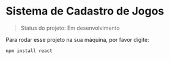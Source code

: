 <h1>Sistema de Cadastro de Jogos</h1>

> Status do projeto: Em desenvolvimento


Para rodar esse projeto na sua máquina, por favor digite:

```
npm install react
```


